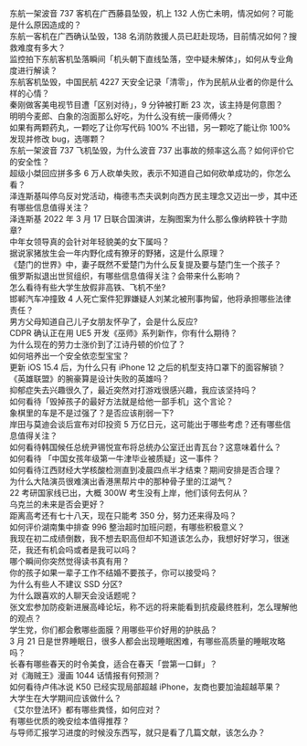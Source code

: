 东航一架波音 737 客机在广西藤县坠毁，机上 132 人伤亡未明，情况如何？可能是什么原因造成的？  
东航一客机在广西确认坠毁，138 名消防救援人员已赶赴现场，目前情况如何？搜救难度有多大？  
监控拍下东航客机坠落瞬间「机头朝下直线坠落，空中疑未解体」，如何从专业角度进行解读？  
东航客机坠毁，中国民航 4227 天安全记录「清零」，作为民航从业者的你是什么样的心情？  
秦刚做客美电视节目遭「区别对待」，9 分钟被打断 23 次，该主持是何意图？  
明明今麦郎、白象的泡面那么好吃，为什么没有统一康师傅火？  
如果有两颗药丸，一颗吃了让你写代码 100% 不出错，另一颗吃了能让你 100% 发现并修改 bug，选哪颗？  
东航一架波音 737 飞机坠毁，为什么波音 737 出事故的频率这么高？如何评价它的安全性？  
超级小桀回应拼多多 6 万人砍单失败，表示不知道自己如何砍单成功的，你怎么看？  
泽连斯基叫停乌反对党活动，梅德韦杰夫讽刺向西方民主理念又迈出一步，其中还有哪些信息值得关注？  
泽连斯基 2022 年 3 月 17 日联合国演讲，左胸图案为什么那么像纳粹铁十字勋章?  
中年女领导真的会针对年轻貌美的女下属吗？  
据说家猪放生会一年内野化成有獠牙的野猪，这是什么原理？  
《楚门的世界》中，妻子既然不爱楚门为什么反复提及要与楚门生一个孩子？  
俄罗斯拟退出世贸组织，有哪些信息值得关注？会带来什么影响？  
怎么看待有些大学生放假非高铁、飞机不坐?  
邯郸汽车冲撞致 4 人死亡案件犯罪嫌疑人刘某北被刑事拘留，他将承担哪些法律责任？  
男方父母知道自己儿子女朋友怀孕了，会是什么反应?  
CDPR 确认正在用 UE5 开发《巫师》系列新作，你有什么期待？  
为什么现在的劳力士涨价到了江诗丹顿的价位了？  
如何培养出一个安全依恋型宝宝？  
更新 iOS 15.4  后，为什么只有 iPhone 12 之后的机型支持口罩下的面容解锁？  
《英雄联盟》的腕豪算是设计失败的英雄吗？  
抑郁症失去兴趣很久了，最近突然对打游戏很感兴趣，我应该坚持吗？  
如何看待「毁掉孩子的最好方法就是给他一部手机」这个言论？  
象棋里的车是不是过强了？是否应该削弱一下?  
岸田与莫迪会谈后宣布对印投资 5 万亿日元，这可能出于哪些考虑？还有哪些信息值得关注？  
如何看待韩国候任总统尹锡悦宣布将总统办公室迁出青瓦台？这意味着什么？  
如何看待 「中国女孩年级第一牛津毕业被质疑」这一事件？  
如何看待江西财经大学核酸检测直到凌晨四点半才结束？期间安排是否合理？  
为什么大陆演员很难演出香港黑帮片中的那种骨子里的江湖气？  
22 考研国家线已出，大概 300W 考生没有上岸，他们该何去何从？  
乌克兰的未来是否会更好？  
距离高考还有七十八天，现在只能考 350 分，努力还来得及吗？  
如何评价湖南集中排查 996 整治超时加班问题，有哪些积极意义？  
我现在初二成绩倒数，我不想去职高但却不知道该怎么办，我想好好学习，很迷茫，我还有机会吗或者是我可以吗？  
哪个瞬间你突然觉得读书真有用？  
你的孩子如果一辈子工作不结婚不要孩子，你可以接受吗？  
为什么有些人不建议 SSD 分区?  
为什么跟喜欢的人聊天会没话题呢？  
张文宏参加防疫新进展高峰论坛，称不远的将来能看到抗疫最终胜利，怎么理解他的观点？  
学生党，你们都会敷哪些面膜？用哪些平价好用的护肤品？  
3 月 21 日是世界睡眠日，很多人都会出现睡眠困难，有哪些高质量的睡眠攻略吗？  
长春有哪些春天的时令美食，适合在春天「尝第一口鲜」？  
对《海贼王》漫画 1044 话情报有何预测？  
如何看待卢伟冰说 K50 已经实现局部超越 iPhone，友商也要加油超越苹果？  
大学生在大学期间应该做什么？  
《艾尔登法环》都有哪些粪怪，如何应对？  
有哪些优质的晚安绘本值得推荐？  
与导师汇报学习进度的时候没东西写，就只是看了几篇文献，该怎么办？  
